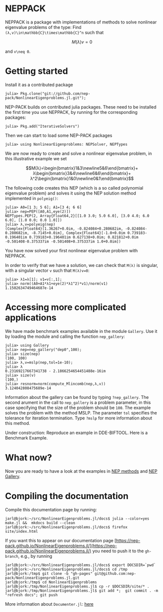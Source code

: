 
# NEPPACK 

NEPPACK is a package with implementations of methods to solve nonlinear eigenvalue problems of
the type: Find ``(λ,v)\in\mathbb{C}\times\mathbb{C}^n`` such that
```math
M(λ)v=0
```
and ``v\neq 0``. 


# Getting started

Install it as a contributed package 
```
julia> Pkg.clone("git://github.com/nep-pack/NonlinearEigenproblems.jl.git");

```
NEP-PACK builds on contributed julia packages.
These need to be installed the first time you use NEPPACK,
by running for the corresponding packages:
```julia-repl
julia> Pkg.add("IterativeSolvers")
```
Then we can start to load some NEP-PACK packages
```julia-repl
julia> using NonlinearEigenproblems: NEPSolver, NEPTypes
```
We are now ready to create and solve a nonlinear eigenvalue problem, in this
illustrative example we set 

```math
M(λ)=\begin{bmatrix}1&3\newline5&6\end{bmatrix}+
λ\begin{bmatrix}3&4\newline6&6\end{bmatrix}+
λ^2\begin{bmatrix}1&0\newline0&1\end{bmatrix}
```
The following code creates this NEP (which is a so called polynomial eigenvalue problem)
and solves it using the NEP solution method implemented in `polyeig()`:
```julia-repl
julia> A0=[1 3; 5 6]; A1=[3 4; 6 6]
julia> nep=PEP([A0,A1,eye(2)])
NEPTypes.PEP(2, Array{Float64,2}[[1.0 3.0; 5.0 6.0], [3.0 4.0; 6.0 6.0], [1.0 0.0; 0.0 1.0]])
julia> λ,v=polyeig(nep)
(Complex{Float64}[1.36267+0.0im, -0.824084+0.280682im, -0.824084-0.280682im, -8.7145+0.0im], Complex{Float64}[-1.0+0.0im 0.739183-0.196401im 0.739183+0.196401im 0.627138+0.0im; 0.821812+0.0im -0.501408-0.375337im -0.501408+0.375337im 1.0+0.0im])
```
You have now solved your first nonlinear eigenvalue problem with NEPPACK. 

In order to verify that we have a solution, we can check that  ``M(λ)`` is singular,
with a singular vector ``v`` such that ``M(λ)v=0``:
```julia-repl
julia> λ1=λ[1]; v1=v[:,1];
julia> norm((A0+A1*λ1+eye(2)*λ1^2)*v1)/norm(v1)
1.1502634749464687e-14
```


# Accessing more complicated applications

We have made benchmark examples available in the module `Gallery`. Use it
by loading the module and calling the function `nep_gallery`:

```julia-repl
julia> using Gallery
julia> nep=nep_gallery("dep0",100);
julia> size(nep)
(100, 100)
julia> λ,v=mslp(nep,tol=1e-10);
julia> λ
0.23169217667341738 - 2.1866254654451488e-16im
julia> size(v)
(100,)
julia> resnorm=norm(compute_Mlincomb(nep,λ,v))
3.124042808475689e-14
```
Information about the gallery can be found by typing `?nep_gallery`.
The second arument in the call to `nep_gallery` is a problem parameter,
in this case specifying that the  size of the problem should be `100`.
The example solves the problem with the method MSLP. The parameter `tol` specifies the
tolerance for iteration termination. Type `?mslp` for more information
about this method.


Under construction: Reproduce an example in DDE-BIFTOOL. Here is a Benchmark Example. 

# What now?

Now you are ready to have a look at the examples
in [NEP methods](methods/) and  [NEP Gallery](gallery/).



# Compiling the documentation

Compile this documentation page by running:
```
jarl@bjork:~/src/NonlinearEigenproblems.jl/docs$ julia --color=yes make.jl &&  mkdocs build --clean
jarl@bjork:~/src/NonlinearEigenproblems.jl/docs$ firefox site/index.html
```
If you want this to appear on our documentation page
[https://nep-pack.github.io/NonlinearEigenproblems.jl/](https://nep-pack.github.io/NonlinearEigenproblems.jl/)
you need to push it to the `gh-branch`, e.g.,  by running
```
jarl@bjork:~/src/NonlinearEigenproblems.jl/docs$ export DOCSDIR=`pwd`
jarl@bjork:~/src/NonlinearEigenproblems.jl/docs$ cd /tmp
jarl@bjork:/tmp$ git clone -b "gh-pages" git@github.com:nep-pack/NonlinearEigenproblems.jl.git
jarl@bjork:/tmp$ cd NonlinearEigenproblems
jarl@bjork:/tmp/NonlinearEigenproblems.jl$ cp -r $DOCSDIR/site/* .
jarl@bjork:/tmp/NonlinearEigenproblems.jl$ git add *;  git commit . -m "refresh docs"; git push
```


More information about `Documenter.jl`: [here](https://juliadocs.github.io/Documenter.jl/v0.1.3/man/guide/#Package-Guide-1)




